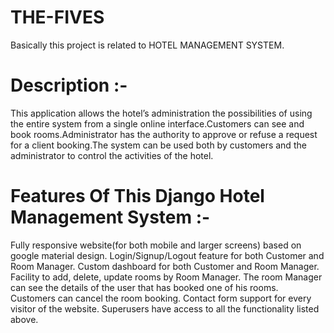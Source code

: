 # THE-FIVES
Basically this project is related to HOTEL MANAGEMENT SYSTEM.



# Description :- 
This application allows the hotel’s administration the
possibilities of using the entire system from a single
online interface.Customers can see and book
rooms.Administrator has the authority to approve or
refuse a request for a client booking.The system can be
used both by customers and the administrator to control
the activities of the hotel.

# Features Of This Django Hotel Management System :-
Fully responsive website(for both mobile and larger screens) based on google material design.
Login/Signup/Logout feature for both Customer and Room Manager.
Custom dashboard for both Customer and Room Manager.
Facility to add, delete, update rooms by Room Manager.
The room Manager can see the details of the user that has booked one of his rooms.
Customers can cancel the room booking.
Contact form support for every visitor of the website.
Superusers have access to all the functionality listed above.

